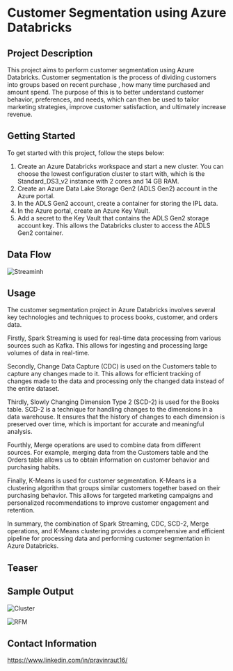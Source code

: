 # Customer Segmentation using Azure Databricks

## Project Description

This project aims to perform customer segmentation using Azure Databricks. Customer segmentation is the process of dividing customers into groups based on recent purchase , how many time purchased and amount spend. The purpose of this is to better understand customer behavior, preferences, and needs, which can then be used to tailor marketing strategies, improve customer satisfaction, and ultimately increase revenue.

## Getting Started

To get started with this project, follow the steps below:

1. Create an Azure Databricks workspace and start a new cluster. You can choose the lowest configuration cluster to start with, which is the Standard_DS3_v2 instance with 2 cores and 14 GB RAM.
2. Create an Azure Data Lake Storage Gen2 (ADLS Gen2) account in the Azure portal.
3. In the ADLS Gen2 account, create a container for storing the IPL data.
4. In the Azure portal, create an Azure Key Vault.
5. Add a secret to the Key Vault that contains the ADLS Gen2 storage account key. This allows the Databricks cluster to access the ADLS Gen2 container.


## Data Flow
![Streaminh](https://user-images.githubusercontent.com/65663124/236552871-4da9e836-f551-4ae2-b509-138efb2bea4a.png)




## Usage

The customer segmentation project in Azure Databricks involves several key technologies and techniques to process books, customer, and orders data. 

Firstly, Spark Streaming is used for real-time data processing from various sources such as Kafka. This allows for ingesting and processing large volumes of data in real-time.

Secondly, Change Data Capture (CDC) is used on the Customers table to capture any changes made to it. This allows for efficient tracking of changes made to the data and processing only the changed data instead of the entire dataset.

Thirdly, Slowly Changing Dimension Type 2 (SCD-2) is used for the Books table. SCD-2 is a technique for handling changes to the dimensions in a data warehouse. It ensures that the history of changes to each dimension is preserved over time, which is important for accurate and meaningful analysis.

Fourthly, Merge operations are used to combine data from different sources. For example, merging data from the Customers table and the Orders table allows us to obtain information on customer behavior and purchasing habits.

Finally, K-Means is used for customer segmentation. K-Means is a clustering algorithm that groups similar customers together based on their purchasing behavior. This allows for targeted marketing campaigns and personalized recommendations to improve customer engagement and retention. 

In summary, the combination of Spark Streaming, CDC, SCD-2, Merge operations, and K-Means clustering provides a comprehensive and efficient pipeline for processing data and performing customer segmentation in Azure Databricks.

## Teaser


## Sample Output

![Cluster](https://user-images.githubusercontent.com/65663124/236554891-e88ac612-a009-46f4-9979-d77ee9a5cbd3.png)

![RFM](https://user-images.githubusercontent.com/65663124/236554904-b8cc5069-acef-489b-9c5e-7b2a4431afaa.png)

## Contact Information
https://www.linkedin.com/in/pravinraut16/


